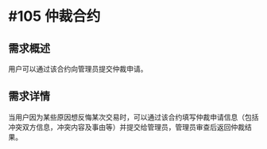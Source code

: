 # #105 仲裁合约

## 需求概述
用户可以通过该合约向管理员提交仲裁申请。

## 需求详情
当用户因为某些原因想反悔某次交易时，可以通过该合约填写仲裁申请信息（包括冲突双方信息，冲突内容及事由等）并提交给管理员，管理员审查后返回仲裁结果。